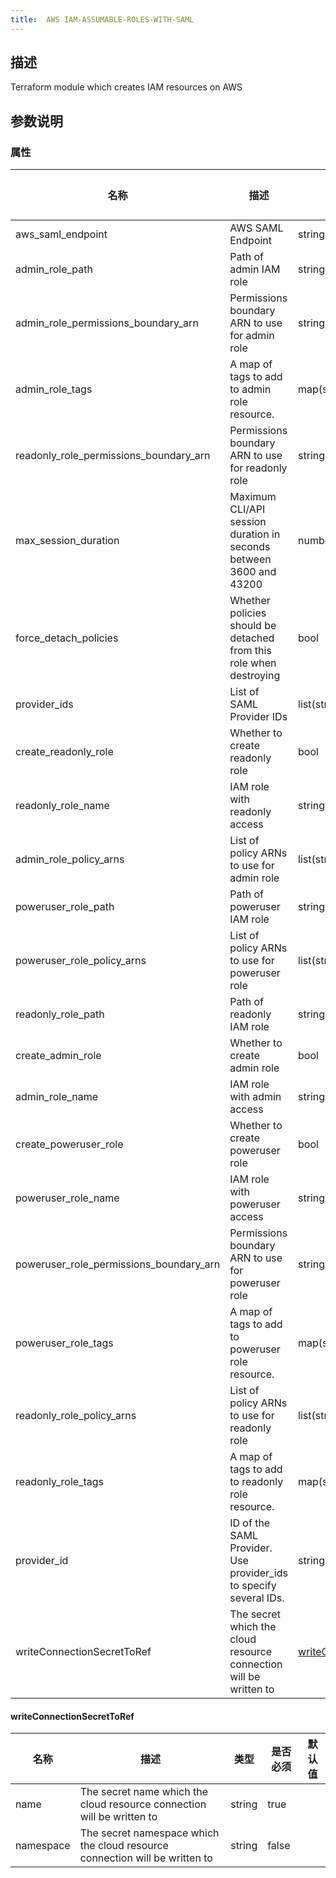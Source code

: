 ```yaml
---
title:  AWS IAM-ASSUMABLE-ROLES-WITH-SAML
---
```


## 描述

Terraform module which creates IAM resources on AWS

## 参数说明


### 属性

 名称 | 描述 | 类型 | 是否必须 | 默认值 
 ------------ | ------------- | ------------- | ------------- | ------------- 
 aws_saml_endpoint | AWS SAML Endpoint | string | false |  
 admin_role_path | Path of admin IAM role | string | false |  
 admin_role_permissions_boundary_arn | Permissions boundary ARN to use for admin role | string | false |  
 admin_role_tags | A map of tags to add to admin role resource. | map(string) | false |  
 readonly_role_permissions_boundary_arn | Permissions boundary ARN to use for readonly role | string | false |  
 max_session_duration | Maximum CLI/API session duration in seconds between 3600 and 43200 | number | false |  
 force_detach_policies | Whether policies should be detached from this role when destroying | bool | false |  
 provider_ids | List of SAML Provider IDs | list(string) | false |  
 create_readonly_role | Whether to create readonly role | bool | false |  
 readonly_role_name | IAM role with readonly access | string | false |  
 admin_role_policy_arns | List of policy ARNs to use for admin role | list(string) | false |  
 poweruser_role_path | Path of poweruser IAM role | string | false |  
 poweruser_role_policy_arns | List of policy ARNs to use for poweruser role | list(string) | false |  
 readonly_role_path | Path of readonly IAM role | string | false |  
 create_admin_role | Whether to create admin role | bool | false |  
 admin_role_name | IAM role with admin access | string | false |  
 create_poweruser_role | Whether to create poweruser role | bool | false |  
 poweruser_role_name | IAM role with poweruser access | string | false |  
 poweruser_role_permissions_boundary_arn | Permissions boundary ARN to use for poweruser role | string | false |  
 poweruser_role_tags | A map of tags to add to poweruser role resource. | map(string) | false |  
 readonly_role_policy_arns | List of policy ARNs to use for readonly role | list(string) | false |  
 readonly_role_tags | A map of tags to add to readonly role resource. | map(string) | false |  
 provider_id | ID of the SAML Provider. Use provider_ids to specify several IDs. | string | false |  
 writeConnectionSecretToRef | The secret which the cloud resource connection will be written to | [writeConnectionSecretToRef](#writeConnectionSecretToRef) | false |  


#### writeConnectionSecretToRef

 名称 | 描述 | 类型 | 是否必须 | 默认值 
 ------------ | ------------- | ------------- | ------------- | ------------- 
 name | The secret name which the cloud resource connection will be written to | string | true |  
 namespace | The secret namespace which the cloud resource connection will be written to | string | false |  
